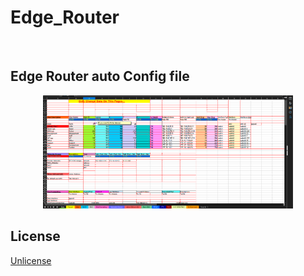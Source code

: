 # Edge_Router
<br>

## Edge Router auto Config file


<p align="center">
  <img src="images/Edge.PNG" width="400">
</p>


## License
[Unlicense](LICENSE)
